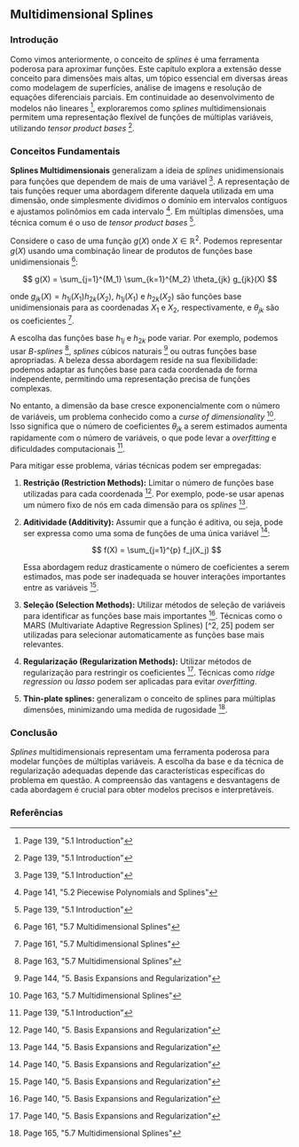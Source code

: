 ## Multidimensional Splines

### Introdução
Como vimos anteriormente, o conceito de *splines* é uma ferramenta poderosa para aproximar funções. Este capítulo explora a extensão desse conceito para dimensões mais altas, um tópico essencial em diversas áreas como modelagem de superfícies, análise de imagens e resolução de equações diferenciais parciais. Em continuidade ao desenvolvimento de modelos não lineares [^1], exploraremos como *splines* multidimensionais permitem uma representação flexível de funções de múltiplas variáveis, utilizando *tensor product bases* [^1].

### Conceitos Fundamentais
**Splines Multidimensionais** generalizam a ideia de *splines* unidimensionais para funções que dependem de mais de uma variável [^1]. A representação de tais funções requer uma abordagem diferente daquela utilizada em uma dimensão, onde simplesmente dividimos o domínio em intervalos contíguos e ajustamos polinômios em cada intervalo [^3]. Em múltiplas dimensões, uma técnica comum é o uso de *tensor product bases* [^1].

Considere o caso de uma função $g(X)$ onde $X \in \mathbb{R}^2$. Podemos representar $g(X)$ usando uma combinação linear de produtos de funções base unidimensionais [^24]:

$$
g(X) = \sum_{j=1}^{M_1} \sum_{k=1}^{M_2} \theta_{jk} g_{jk}(X)
$$

onde $g_{jk}(X) = h_{1j}(X_1)h_{2k}(X_2)$, $h_{1j}(X_1)$ e $h_{2k}(X_2)$ são funções base unidimensionais para as coordenadas $X_1$ e $X_2$, respectivamente, e $\theta_{jk}$ são os coeficientes [^24].

A escolha das funções base $h_{1j}$ e $h_{2k}$ pode variar. Por exemplo, podemos usar *B-splines* [^25], *splines* cúbicos naturais [^6] ou outras funções base apropriadas. A beleza dessa abordagem reside na sua flexibilidade: podemos adaptar as funções base para cada coordenada de forma independente, permitindo uma representação precisa de funções complexas.

No entanto, a dimensão da base cresce exponencialmente com o número de variáveis, um problema conhecido como a *curse of dimensionality* [^25]. Isso significa que o número de coeficientes $\theta_{jk}$ a serem estimados aumenta rapidamente com o número de variáveis, o que pode levar a *overfitting* e dificuldades computacionais [^1].

Para mitigar esse problema, várias técnicas podem ser empregadas:

1.  **Restrição (Restriction Methods):** Limitar o número de funções base utilizadas para cada coordenada [^2]. Por exemplo, pode-se usar apenas um número fixo de nós em cada dimensão para os *splines* [^6].
2.  **Aditividade (Additivity):** Assumir que a função é aditiva, ou seja, pode ser expressa como uma soma de funções de uma única variável [^2]:

    $$
    f(X) = \sum_{j=1}^{p} f_j(X_j)
    $$

    Essa abordagem reduz drasticamente o número de coeficientes a serem estimados, mas pode ser inadequada se houver interações importantes entre as variáveis [^2].
3.  **Seleção (Selection Methods):** Utilizar métodos de seleção de variáveis para identificar as funções base mais importantes [^2]. Técnicas como o MARS (Multivariate Adaptive Regression Splines) [^2, 25] podem ser utilizadas para selecionar automaticamente as funções base mais relevantes.
4.  **Regularização (Regularization Methods):** Utilizar métodos de regularização para restringir os coeficientes [^2]. Técnicas como *ridge regression* ou *lasso* podem ser aplicadas para evitar *overfitting*.
5.  **Thin-plate splines:** generalizam o conceito de splines para múltiplas dimensões, minimizando uma medida de rugosidade [^27].

### Conclusão
*Splines* multidimensionais representam uma ferramenta poderosa para modelar funções de múltiplas variáveis. A escolha da base e da técnica de regularização adequadas depende das características específicas do problema em questão. A compreensão das vantagens e desvantagens de cada abordagem é crucial para obter modelos precisos e interpretáveis.

### Referências
[^1]: Page 139, "5.1 Introduction"
[^2]: Page 140, "5. Basis Expansions and Regularization"
[^3]: Page 141, "5.2 Piecewise Polynomials and Splines"
[^6]: Page 144, "5. Basis Expansions and Regularization"
[^24]: Page 161, "5.7 Multidimensional Splines"
[^25]: Page 163, "5.7 Multidimensional Splines"
[^27]: Page 165, "5.7 Multidimensional Splines"
<!-- END -->